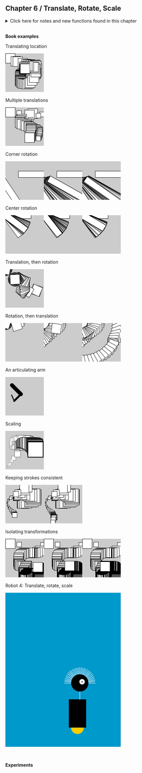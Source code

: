 
## Chapter 6 / Translate, Rotate, Scale


<details>
<summary markdown="span">Click here for notes and new functions found in this chapter</summary>

- An alternative technique for positioning and moving things on screen is to change the screen coordinate system. By modifying the default coordinate system, we can create different transformations including translation, rotation, and scaling.

- translate() sets the (0,0) coordinate of the screen to the mouse location (mouseX and mouseY). Each time the draw() block repeats, the rect() is drawn at the new ori- gin, derived from the current mouse location.
- rotate() rotates the coordinate system. It has one parameter, which is the angle (in radians) to rotate. It always rotates relative to (0,0), known as rotating around the origin.
- To rotate a shape around its own center, it must be drawn with coordinate (0,0) in the middle.
- the order in which the functions appear affects the result.
- Another option is to use the rectMode(), ellipse Mode(), imageMode(), and shapeMode() functions, which make it easier to draw shapes from their center.
- variable: angleDirection
- scale() stretches the coordinates on the screen.
- To maintain a consistent stroke weight as a shape scales, divide the desired stroke weight by the scalar value.
- pushMatrix() and popMatrix() always used in pairs. To isolate the effects of a transformation so they don’t affect later commands. When pushMatrix() is run, it saves a copy of the current coordinate system and then restores that system after pop Matrix(). This is useful when transformations are needed for one shape but not wanted for another.

</details>


<br/>

**Book examples**



Translating location

![example_6_1_translating_location](https://github.com/dtolonen/Getting_started_with_Processing.py_book/blob/master/Chapter_6_Translate_Rotate_Scale/example_6_1_translating_location/frames/SaveExample-0113.png)

Multiple translations

![example_6_2_multiple_translations](https://github.com/dtolonen/Getting_started_with_Processing.py_book/blob/master/Chapter_6_Translate_Rotate_Scale/example_6_2_multiple_translations/frames/SaveExample-0063.png)

Corner rotation

![example_6_3_corner_rotation](https://github.com/dtolonen/Getting_started_with_Processing.py_book/blob/master/Chapter_6_Translate_Rotate_Scale/example_6_3_corner_rotation/frames/SaveExample_6_3_tog.png)

Center rotation

![example_6_4_center_rotation](https://github.com/dtolonen/Getting_started_with_Processing.py_book/blob/master/Chapter_6_Translate_Rotate_Scale/example_6_4_center_rotation/frames/SaveExample_6_4_tog.png)

Translation, then rotation 

![example_6_5_translation_then_rotation](https://github.com/dtolonen/Getting_started_with_Processing.py_book/blob/master/Chapter_6_Translate_Rotate_Scale/example_6_5_translation_then_rotation/frames/SaveExample-0095.png)

Rotation, then translation

![example_6_6_rotation_then_translation](https://github.com/dtolonen/Getting_started_with_Processing.py_book/blob/master/Chapter_6_Translate_Rotate_Scale/example_6_6_rotation_then_translation/frames/SaveExample_6_6_tog.png)

An articulating arm

![example_6_7_an_articulating_arm](https://github.com/dtolonen/Getting_started_with_Processing.py_book/blob/master/Chapter_6_Translate_Rotate_Scale/example_6_7_an_articulating_arm/frames/SaveExample-0158.png)

Scaling

![example_6_8_scaling](https://github.com/dtolonen/Getting_started_with_Processing.py_book/blob/master/Chapter_6_Translate_Rotate_Scale/example_6_8_scaling/frames/SaveExample-0109.png)

Keeping strokes consistent

![example_6_9_keeping_strokes_consistent](https://github.com/dtolonen/Getting_started_with_Processing.py_book/blob/master/Chapter_6_Translate_Rotate_Scale/example_6_9_keeping_strokes_consistent/frames/SaveExample_6_9_tog.png)

Isolating transformations

![example_6_10_isolating_transformations](https://github.com/dtolonen/Getting_started_with_Processing.py_book/blob/master/Chapter_6_Translate_Rotate_Scale/example_6_10_isolating_transformations/frames/SaveExample_6_10_tog.png)

Robot 4: Translate, rotate, scale

![example_6_11_robot_4_translate_rotate_scale](https://github.com/dtolonen/Getting_started_with_Processing.py_book/blob/master/Chapter_6_Translate_Rotate_Scale/example_6_11_robot_4_translate_rotate_scale/frames/SaveExample-0040.png)


<br/>

**Experiments**

<br/>